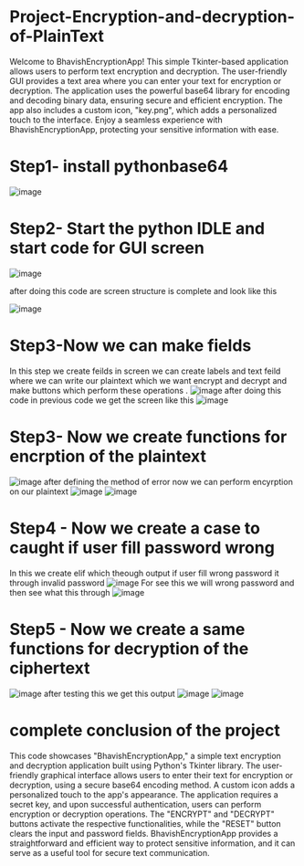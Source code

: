 # Project-Encryption-and-decryption-of-PlainText
Welcome to BhavishEncryptionApp! This simple Tkinter-based application allows users to perform text encryption and decryption. The user-friendly GUI provides a text area where you can enter your text for encryption or decryption. The application uses the powerful base64 library for encoding and decoding binary data, ensuring secure and efficient encryption. The app also includes a custom icon, "key.png", which adds a personalized touch to the interface. Enjoy a seamless experience with BhavishEncryptionApp, protecting your sensitive information with ease.

# Step1- install pythonbase64
![image](https://github.com/bhavish95/Project-Encryption-and-decryption-of-PlainText/assets/111994995/8b1a161c-f77f-4029-b96e-8e69e56ab1db)

# Step2- Start the python IDLE and start code for GUI screen 
![image](https://github.com/bhavish95/Project-Encryption-and-decryption-of-PlainText/assets/111994995/5065a35d-7a2d-4cd1-abbd-2daea792c897)

after doing this code are screen structure is complete and look like this 
 
![image](https://github.com/bhavish95/Project-Encryption-and-decryption-of-PlainText/assets/111994995/a9c14de1-8ad4-496a-8794-2dc165f41fd9)

# Step3-Now we can make fields
In this step we create feilds in screen we can create labels and text feild where we can write our plaintext which we want encrypt and decrypt and make buttons which perform these operations .
![image](https://github.com/bhavish95/Project-Encryption-and-decryption-of-PlainText/assets/111994995/fd92be18-7702-472c-ab0e-58b7437f442e)
 after doing this code in previous code we get the screen like this 
![image](https://github.com/bhavish95/Project-Encryption-and-decryption-of-PlainText/assets/111994995/5b155752-1e67-4cb2-9f59-c96e69b5d441)

# Step3- Now we create functions for encrption of the plaintext 
![image](https://github.com/bhavish95/Project-Encryption-and-decryption-of-PlainText/assets/111994995/45775318-8123-4d00-85b6-71b0615cf06b)
after defining the method of error now we can perform encyrption on our plaintext
![image](https://github.com/bhavish95/Project-Encryption-and-decryption-of-PlainText/assets/111994995/c2d86566-8dce-4485-bcdf-bc7734cc993c)
![image](https://github.com/bhavish95/Project-Encryption-and-decryption-of-PlainText/assets/111994995/0c189cb0-a8ed-409e-b5f6-cdc6f489794a)

# Step4 - Now we create a case to caught if user fill password wrong
In this we create elif which theough output if user fill wrong password it through invalid password 
![image](https://github.com/bhavish95/Project-Encryption-and-decryption-of-PlainText/assets/111994995/9aa4c4bf-dd83-42c9-9d5c-21459b674b4d)
For see this we will wrong password and then see what this through
![image](https://github.com/bhavish95/Project-Encryption-and-decryption-of-PlainText/assets/111994995/a54256f8-28ec-43c5-9e50-6ca0a8a47edf)
# Step5 - Now we create a same functions for decryption of the ciphertext
![image](https://github.com/bhavish95/Project-Encryption-and-decryption-of-PlainText/assets/111994995/47e373db-1b6e-413a-8da5-905312a702ab)
after testing this we get this output
![image](https://github.com/bhavish95/Project-Encryption-and-decryption-of-PlainText/assets/111994995/beead608-df58-41a4-9f2f-531592b3be0b)
![image](https://github.com/bhavish95/Project-Encryption-and-decryption-of-PlainText/assets/111994995/eeabcfbf-a4fe-4ef6-a9df-8812c1c32c4f)

# complete conclusion of the project
This code showcases "BhavishEncryptionApp," a simple text encryption and decryption application built using Python's Tkinter library. The user-friendly graphical interface allows users to enter their text for encryption or decryption, using a secure base64 encoding method. A custom icon adds a personalized touch to the app's appearance. The application requires a secret key, and upon successful authentication, users can perform encryption or decryption operations. The "ENCRYPT" and "DECRYPT" buttons activate the respective functionalities, while the "RESET" button clears the input and password fields. BhavishEncryptionApp provides a straightforward and efficient way to protect sensitive information, and it can serve as a useful tool for secure text communication.
